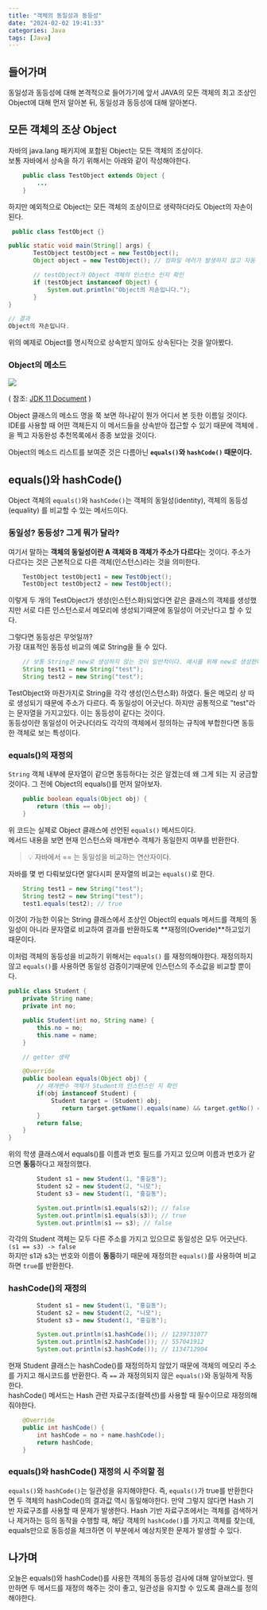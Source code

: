 ```yaml
---
title: "객체의 동일성과 동등성"
date: "2024-02-02 19:41:33"
categories: Java
tags: [Java]
---
```


## 들어가며

동일성과 동등성에 대해 본격적으로 들어가기에 앞서 JAVA의 모든 객체의 최고 조상인 Object에 대해 먼저 알아본 뒤, 동일성과 동등성에 대해 알아본다.

## 모든 객체의 조상 Object

자바의 java.lang 패키지에 포함된 Object는 모든 객체의 조상이다.  
보통 자바에서 상속을 하기 위해서는 아래와 같이 작성해야한다.

```java
    public class TestObject extends Object {
        ...
    }
```

하지만 예외적으로 Object는 모든 객체의 조상이므로 생략하더라도 Object의 자손이 된다.

```java
 public class TestObject {}
```

```java
public static void main(String[] args) {
       TestObject testObject = new TestObject();
       Object object = new TestObject(); // 컴파일 에러가 발생하지 않고 자동 형변환됨

       // testObject가 Object 객체의 인스턴스 인지 확인
       if (testObject instanceof Object) { 
           System.out.println("Object의 자손입니다.");
       }
}

// 결과
Object의 자손입니다.
```

위의 예제로 Object를 명시적으로 상속받지 않아도 상속된다는 것을 알아봤다.

### Object의 메소드

![](https://blog.kakaocdn.net/dn/Gj4yM/btsEmNU4L0g/7LO93zs2IDQJ1wIXCseeK1/img.png)

  
( 참조: [JDK 11 Document](https://docs.oracle.com/en/java/javase/11/docs/api/java.base/java/lang/Object.html) )

Object 클래스의 메소드 명을 쭉 보면 하나같이 뭔가 어디서 본 듯한 이름일 것이다. IDE를 사용할 때 어떤 객체든지 이 메서드들을 상속받아 접근할 수 있기 때문에 객체에 .을 찍고 자동완성 추천목록에서 종종 보았을 것이다.

Object의 메소드 리스트를 보여준 것은 다름아닌 **`equals()`와 `hashCode()` 때문이다.**

## equals()와 hashCode()

Object 객체의 `equals()`와 `hashCode()`는 객체의 동일성(identity), 객체의 동등성(equality) 를 비교할 수 있는 메서드이다.

### 동일성? 동등성? 그게 뭐가 달라?

여기서 말하는 **객체의 동일성이란 A 객체와 B 객체가 주소가 다르다**는 것이다. 주소가 다르다는 것은 근본적으로 다른 객체(인스턴스)라는 것을 의미한다.

```java
    TestObject testObject1 = new TestObject();
    TestObject testObject2 = new TestObject();
```

이렇게 두 개의 TestObject가 생성(인스턴스화)되었다면 같은 클래스의 객체를 생성했지만 서로 다른 인스턴스로서 메모리에 생성되기때문에 동일성이 어긋난다고 할 수 있다.

그렇다면 동등성은 무엇일까?  
가장 대표적인 동등성 비교의 예로 String을 들 수 있다.

```java
    // 보통 String은 new로 생성하지 않는 것이 일반적이다. 예시를 위해 new로 생성한다.
    String test1 = new String("test");
    String test2 = new String("test");
```

TestObject와 마찬가지로 String을 각각 생성(인스턴스화) 하였다. 둘은 메모리 상 따로 생성되기 때문에 주소가 다르다. 즉 동일성이 어긋난다. 하지만 공통적으로 "test"라는 문자열을 가지고있다. 이는 동등성이 같다는 것이다.  
동등성이란 동일성이 어긋나더라도 각각의 객체에서 정의하는 규칙에 부합한다면 동등한 객체로 보는 특성이다.

### equals()의 재정의

`String` 객체 내부에 문자열이 같으면 동등하다는 것은 알겠는데 왜 그게 되는 지 궁금할 것이다. 그 전에 Object의 equals()를 먼저 알아보자.

```java
    public boolean equals(Object obj) {
        return (this == obj);
    }
```

위 코드는 실제로 Object 클래스에 선언된 `equals()` 메서드이다.  
메서드 내용을 보면 현재 인스턴스와 매개변수 객체가 동일한지 여부를 반환한다.

> 💡 자바에서 == 는 동일성을 비교하는 연산자이다.

자바를 몇 번 다뤄보았다면 알다시피 문자열의 비교는 `equals()`로 한다.

```java
    String test1 = new String("test");
    String test2 = new String("test");
    test1.equals(test2); // true
```

이것이 가능한 이유는 String 클래스에서 조상인 Object의 equals 메서드를 객체의 동일성이 아니라 문자열로 비교하여 결과를 반환하도록 **재정의(Overide)**하고있기 때문이다.

이처럼 객체의 동등성을 비교하기 위해서는 `equals()` 를 재정의해야한다. 재정의하지 않고 `equals()`를 사용하면 동일성 검증이기때문에 인스턴스의 주소값을 비교할 뿐이다.

```java
public class Student {
    private String name;
    private int no;

    public Student(int no, String name) {
        this.no = no;
        this.name = name;
    }

    // getter 생략

    @Override
    public boolean equals(Object obj) {
        // 매개변수 객체가 Student의 인스턴스인 지 확인
        if(obj instanceof Student) {
            Student target = (Student) obj;
               return target.getName().equals(name) && target.getNo() == no;    
        }
        return false;
    }
}
```

위의 학생 클래스에서 equals()를 이름과 번호 필드를 가지고 있으며 이름과 번호가 같으면 **동등**하다고 재정의했다.

```java
        Student s1 = new Student(1, "홍길동");
        Student s2 = new Student(2, "니모");
        Student s3 = new Student(1, "홍길동");

        System.out.println(s1.equals(s2)); // false
        System.out.println(s1.equals(s3)); // true
        System.out.println(s1 == s3); // false
```

각각의 Student 객체는 모두 다른 주소를 가지고 있으므로 동일성은 모두 어긋난다.  
`(s1 == s3) -> false`  
하지만 s1과 s3는 번호와 이름이 **동등**하기 때문에 재정의한 `equals()`를 사용하여 비교하면 `true`를 반환한다.

### hashCode()의 재정의
```java
        Student s1 = new Student(1, "홍길동");
        Student s2 = new Student(2, "니모");
        Student s3 = new Student(1, "홍길동");

        System.out.println(s1.hashCode()); // 1239731077
        System.out.println(s2.hashCode()); // 557041912
        System.out.println(s3.hashCode()); // 1134712904
```

현재 Student 클래스는 hashCode()를 재정의하지 않았기 때문에 객체의 메모리 주소를 가지고 해시코드를 반환한다. 즉 `==` 과 재정의되지 않은 `equals()`와 동일하게 작동한다.  
hashCode() 메서드는 Hash 관련 자료구조(컬렉션)를 사용할 때 필수이므로 재정의해줘야한다.

```java
    @Override
    public int hashCode() {
        int hashCode = no + name.hashCode();
        return hashCode;
    }
```

### equals()와 hashCode() 재정의 시 주의할 점

`equals()`와 `hashCode()`는 일관성을 유지해야한다. 즉, `equals()`가 true를 반환한다면 두 객체의 hashCode()의 결과값 역시 동일해야한다. 만약 그렇지 않다면 Hash 기반 자료구조를 사용할 때 문제가 발생한다. Hash 기반 자료구조에서는 객체를 검색하거나 제거하는 등의 동작을 수행할 때, 해당 객체의 `hashCode()`를 가지고 객체를 찾는데, equals만으로 동등성을 체크하면 이 부분에서 예상치못한 문제가 발생할 수 있다.

## 나가며

오늘은 equals()와 hashCode()를 사용한 객체의 동등성 검사에 대해 알아보았다. 웬만하면 두 메서드를 재정의 해주는 것이 좋고, 일관성을 유지할 수 있도록 클래스를 정의해야한다.
